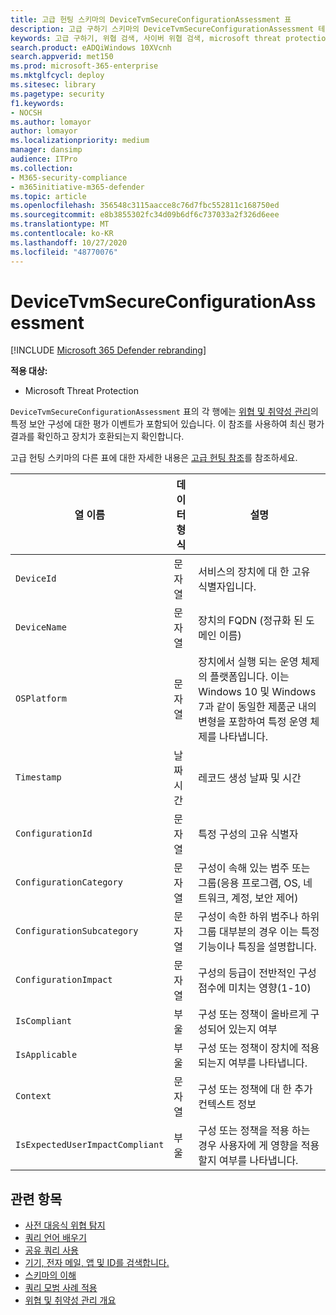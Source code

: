 ```yaml
---
title: 고급 헌팅 스키마의 DeviceTvmSecureConfigurationAssessment 표
description: 고급 구하기 스키마의 DeviceTvmSecureConfigurationAssessment 테이블에 있는 보안 평가 이벤트에 대해 알아봅니다. 이러한 위협 & 취약성 관리 이벤트는 보안 구성 세부 정보, 영향 및 준수 정보를 제공 합니다.
keywords: 고급 구하기, 위협 검색, 사이버 위협 검색, microsoft threat protection, microsoft 365, mtp, m365, 검색, 쿼리, 원격 분석, 스키마 참조, kusto, table, column, threat & 취약성 관리, TVM, 장치 관리, 보안 구성, DeviceTvmSecureConfigurationAssessment
search.product: eADQiWindows 10XVcnh
search.appverid: met150
ms.prod: microsoft-365-enterprise
ms.mktglfcycl: deploy
ms.sitesec: library
ms.pagetype: security
f1.keywords:
- NOCSH
ms.author: lomayor
author: lomayor
ms.localizationpriority: medium
manager: dansimp
audience: ITPro
ms.collection:
- M365-security-compliance
- m365initiative-m365-defender
ms.topic: article
ms.openlocfilehash: 356548c3115aacce8c76d7fbc552811c168750ed
ms.sourcegitcommit: e8b3855302fc34d09b6df6c737033a2f326d6eee
ms.translationtype: MT
ms.contentlocale: ko-KR
ms.lasthandoff: 10/27/2020
ms.locfileid: "48770076"
---
```

# <a name="devicetvmsecureconfigurationassessment"></a>DeviceTvmSecureConfigurationAssessment

[!INCLUDE [Microsoft 365 Defender rebranding](../includes/microsoft-defender.md)]


**적용 대상:**
- Microsoft Threat Protection



`DeviceTvmSecureConfigurationAssessment` 표의 각 행에는 [위협 및 취약성 관리](https://docs.microsoft.com/windows/security/threat-protection/microsoft-defender-atp/next-gen-threat-and-vuln-mgt)의 특정 보안 구성에 대한 평가 이벤트가 포함되어 있습니다. 이 참조를 사용하여 최신 평가 결과를 확인하고 장치가 호환되는지 확인합니다.

고급 헌팅 스키마의 다른 표에 대한 자세한 내용은 [고급 헌팅 참조](advanced-hunting-schema-tables.md)를 참조하세요.

| 열 이름 | 데이터 형식 | 설명 |
|-------------|-----------|-------------|
| `DeviceId` | 문자열 | 서비스의 장치에 대 한 고유 식별자입니다. |
| `DeviceName` | 문자열 | 장치의 FQDN (정규화 된 도메인 이름) |
| `OSPlatform` | 문자열 | 장치에서 실행 되는 운영 체제의 플랫폼입니다. 이는 Windows 10 및 Windows 7과 같이 동일한 제품군 내의 변형을 포함하여 특정 운영 체제를 나타냅니다.|
| `Timestamp` | 날짜 시간 | 레코드 생성 날짜 및 시간 |
| `ConfigurationId` | 문자열 | 특정 구성의 고유 식별자 |
| `ConfigurationCategory` | 문자열 | 구성이 속해 있는 범주 또는 그룹(응용 프로그램, OS, 네트워크, 계정, 보안 제어) |
| `ConfigurationSubcategory` | 문자열 | 구성이 속한 하위 범주나 하위 그룹 대부분의 경우 이는 특정 기능이나 특징을 설명합니다. |
| `ConfigurationImpact` | 문자열 | 구성의 등급이 전반적인 구성 점수에 미치는 영향(1-10) |
| `IsCompliant` | 부울 | 구성 또는 정책이 올바르게 구성되어 있는지 여부 |
| `IsApplicable` | 부울 | 구성 또는 정책이 장치에 적용 되는지 여부를 나타냅니다. |
| `Context` | 문자열 | 구성 또는 정책에 대 한 추가 컨텍스트 정보 |
| `IsExpectedUserImpactCompliant` | 부울 | 구성 또는 정책을 적용 하는 경우 사용자에 게 영향을 적용할지 여부를 나타냅니다. |

## <a name="related-topics"></a>관련 항목

- [사전 대응식 위협 탐지](advanced-hunting-overview.md)
- [쿼리 언어 배우기](advanced-hunting-query-language.md)
- [공유 쿼리 사용](advanced-hunting-shared-queries.md)
- [기기, 전자 메일, 앱 및 ID를 검색합니다.](advanced-hunting-query-emails-devices.md)
- [스키마의 이해](advanced-hunting-schema-tables.md)
- [쿼리 모범 사례 적용](advanced-hunting-best-practices.md)
- [위협 및 취약성 관리 개요](https://docs.microsoft.com/windows/security/threat-protection/microsoft-defender-atp/next-gen-threat-and-vuln-mgt)
